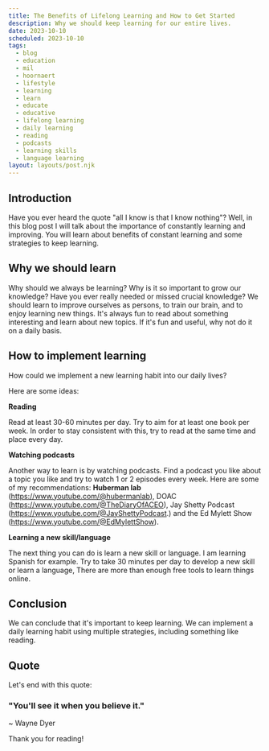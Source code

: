 ```yaml
---
title: The Benefits of Lifelong Learning and How to Get Started
description: Why we should keep learning for our entire lives.
date: 2023-10-10
scheduled: 2023-10-10
tags:
  - blog
  - education
  - mil
  - hoornaert
  - lifestyle
  - learning
  - learn
  - educate
  - educative
  - lifelong learning
  - daily learning
  - reading
  - podcasts
  - learning skills
  - language learning
layout: layouts/post.njk
---
```

## Introduction

Have you ever heard the quote "all I know is that I know nothing"? Well, in this blog post I will talk about the importance of constantly learning and improving. You will learn about benefits of constant learning and some strategies to keep learning.

## Why we should learn

Why should we always be learning? Why is it so important to grow our knowledge? Have you ever really needed or missed crucial knowledge?
We should learn to improve ourselves as persons, to train our brain, and to enjoy learning new things. It's always fun to read about something interesting and learn about new topics. If it's fun and useful, why not do it on a daily basis. 

## How to implement learning

How could we implement a new learning habit into our daily lives?

Here are some ideas:

**Reading**

Read at least 30-60 minutes per day. Try to aim for at least one book per week. In order to stay consistent with this, try to read at the same time and place every day.

**Watching podcasts**

Another way to learn is by watching podcasts. Find a podcast you like about a topic you like and try to watch 1 or 2 episodes every week. Here are some of my recommendations: **Huberman lab** (https://www.youtube.com/@hubermanlab), DOAC (https://www.youtube.com/@TheDiaryOfACEO), Jay Shetty Podcast (https://www.youtube.com/@JayShettyPodcast.) and the Ed Mylett Show (https://www.youtube.com/@EdMylettShow).

**Learning a new skill/language**

The next thing you can do is learn a new skill or language. I am learning Spanish for example. Try to take 30 minutes per day to develop a new skill or learn a language, There are more than enough free tools to learn things online.

## Conclusion

We can conclude that it's important to keep learning. We can implement a daily learning habit using multiple strategies, including something like reading.
## Quote

Let's end with this quote:

### "You'll see it when you believe it."
~ Wayne Dyer

Thank you for reading!
